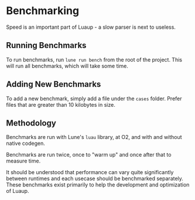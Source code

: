 # Benchmarking

Speed is an important part of Luaup - a slow parser is next to useless.

## Running Benchmarks

To run benchmarks, run `lune run bench` from the root of the project. This will run all benchmarks, which will take some time.

## Adding New Benchmarks

To add a new benchmark, simply add a file under the `cases` folder. Prefer files that are greater than 10 kilobytes in size.

## Methodology

Benchmarks are run with Lune's `luau` library, at O2, and with and without native codegen.

Benchmarks are run twice, once to "warm up" and once after that to measure time.

It should be understood that performance can vary quite significantly between runtimes and each usecase should be benchmarked separately. These benchmarks exist primarily to help the development and optimization of Luaup.
